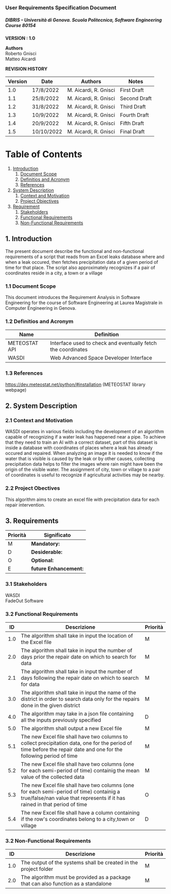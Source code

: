 ### User Requirements Specification Document
##### DIBRIS – Università di Genova. Scuola Politecnica, Software Engineering Course 80154


**VERSION : 1.0**

**Authors**  
Roberto Gnisci<br/>
Matteo Aicardi


**REVISION HISTORY**

| Version    | Date        | Authors      | Notes        |
| ----------- | ----------- | ----------- | ----------- |
| 1.0 | 17/8/2022 |M. Aicardi, R. Gnisci | First Draft |
| 1.1 | 25/8/2022 |M. Aicardi, R. Gnisci | Second Draft |
| 1.2 | 31/8/2022 |M. Aicardi, R. Gnisci | Third Draft |
| 1.3 | 10/9/2022 |M. Aicardi, R. Gnisci | Fourth Draft |
| 1.4 | 20/9/2022 |M. Aicardi, R. Gnisci | Fifth Draft |
| 1.5 | 10/10/2022 |M. Aicardi, R. Gnisci | Final Draft |

# Table of Contents

1. [Introduction](#p1)
	1. [Document Scope](#sp1.1)
	2. [Definitios and Acronym](#sp1.2) 
	3. [References](#sp1.3)
2. [System Description](#p2)
	1. [Context and Motivation](#sp2.1)
	2. [Project Objectives](#sp2.2)
3. [Requirement](#p3)
 	1. [Stakeholders](#sp3.1)
 	2. [Functional Requirements](#sp3.2)
 	3. [Non-Functional Requirements](#sp3.3)
  
  

<a name="p1"></a>

## 1. Introduction
The present document describe the functional and non-functional requirements of a script that reads from an Excel leaks database where
and when a leak occured, then fetches precipitation data of a given period of time for that place. The script also approximately recognizes if a
pair of coordinates reside in a city, a town or a village


<a name="sp1.1"></a>

### 1.1 Document Scope
This document introduces the Requirement Analysis in Software Engineering for the course of Software Engineering at Laurea Magistrale in Computer Engineering in Genova. 


<a name="sp1.2"></a>

### 1.2 Definitios and Acronym


| Name				| Definition | 
| ------------------------------------- | ----------- | 
| METEOSTAT API                                  | Interface used to check and eventually fetch the coordinates|
| WASDI                                   | Web Advanced Space Developer Interface |

<a name="sp1.3"></a>

### 1.3 References 

https://dev.meteostat.net/python/#installation (METEOSTAT library webpage)
<a name="p2"></a>

## 2. System Description
<a name="sp2.15"></a>

### 2.1 Context and Motivation
<a name="sp2.2"></a>
WASDI operates in various fields including the development of an algorithm capable of recognizing if a water leak has happened near a pipe.
To achieve that they need to train an AI with a correct dataset, part of this dataset is inside a database with coordinates of places where a leak
has already occured and repaired. When analyzing an image it is needed to know if the water that is visible is caused by the leak or by other
causes, collecting precipitation data helps to filter the images where rain might have been the origin of the visible water.
The assignment of city, town or village to a pair of coordinates is useful to recognize if agricultural activities may be nearby.

### 2.2 Project Obectives 
<a name="p3"></a>
This algorithm aims to create an excel file with precipitation data for each repair intervention.

## 3. Requirements

| Priorità | Significato | 
| --------------- | ----------- | 
| M | **Mandatory:**   |
| D | **Desiderable:** |
| O | **Optional:**    |
| E | **future Enhancement:** |

<a name="sp3.1"></a>
### 3.1 Stakeholders
WASDI<br/>
FadeOut Software

<a name="sp3.2"></a>
### 3.2 Functional Requirements 

| ID | Descrizione | Priorità |
| --------------- | ----------- | ---------- | 
| 1.0 | The algorithm shall take in input the location of the Excel file |M|
| 2.0 | The algorithm shall take in input the number of days prior the repair date on which to search for data |M|
| 2.1 | The algorithm shall take in input the number of days following the repair date on which to search for data |M|
| 3.0 | The algorithm shall take in input the name of the district in order to search data only for the repairs done in the given district |M|
| 4.0 | The algorithm may take in a json file containing all the inputs previously specified |D|
| 5.0 | The algorithm shall output a new Excel file |M|
| 5.1 | The new Excel file shall have two columns to collect precipitation data, one for the period of time before the repair date and one for the following period of time |M|
| 5.2 | The new Excel file shall have two columns (one for each semi-period of time) containig the mean value of the collected data|M|
| 5.3 | The new Excel file shall have two columns (one for each semi-period of time) containig a true/false/nan value that represents if it has rained in that period of time|O|
| 5.4 | The new Excel file shall have a column containing if the row's coordinates belong to a city,town or village|D|

<a name="sp3.3"></a>
### 3.2 Non-Functional Requirements 
 
| ID | Descrizione | Priorità |
| --------------- | ----------- | ---------- | 
| 1.0 |The output of the systems shall be created in the project folder |M|
| 2.0 |The algorithm must be provided as a package that can also function as a standalone |M|
